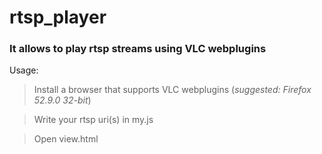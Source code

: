 # rtsp_player
### It allows to play rtsp streams using VLC webplugins

Usage:

> Install a browser that supports VLC webplugins (*suggested: Firefox 52.9.0 32-bit*)

> Write your rtsp uri(s) in my.js

> Open view.html

